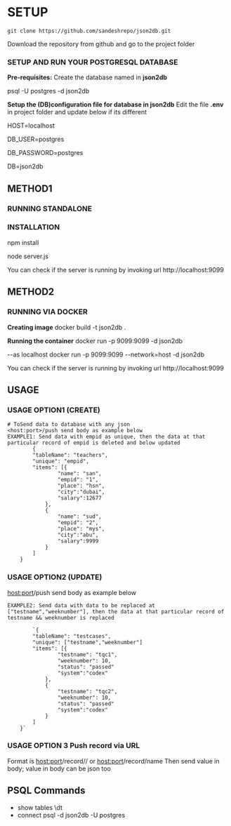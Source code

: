 # SETUP
`git clone https://github.com/sandeshrepo/json2db.git`

Download the repository from github and go to the project folder


### SETUP AND RUN YOUR POSTGRESQL DATABASE
**Pre-requisites:** Create the database named in **json2db**

psql -U postgres -d json2db

**Setup the (DB)configuration file for database in json2db**
Edit the file **.env** in project folder and update below if its different

HOST=localhost

DB_USER=postgres

DB_PASSWORD=postgres

DB=json2db


## METHOD1
### RUNNING STANDALONE

### INSTALLATION
npm install

node server.js

You can check if the server is running by invoking url http://localhost:9099


## METHOD2
### RUNNING VIA DOCKER

**Creating image**
docker build -t json2db .

**Running the container**
docker run -p 9099:9099 -d json2db

--as localhost 
docker run -p 9099:9099 --network=host -d json2db

You can check if the server is running by invoking url http://localhost:9099


## USAGE

### USAGE OPTION1 (CREATE)
    # ToSend data to database with any json
    <host:port>/push send body as example below
    EXAMPLE1: Send data with empid as unique, then the data at that particular record of empid is deleted and below updated
            {
        	"tableName": "teachers",
        	"unique": "empid",
        	"items": [{
        			"name": "san",
                    "empid": "1",
        			"place": "hsn",
        			"city":"dubai",
        			"salary":12677
        		},
        		{
        			"name": "sud",
                    "empid": "2",
        			"place": "mys",
        			"city":"abu",
        			"salary":9999
        		}
        	]
        }

### USAGE OPTION2 (UPDATE)
<host:port>/push send body as example below 

    EXAMPLE2: Send data with data to be replaced at ["testname","weeknumber"], then the data at that particular record of testname && weeknumber is replaced
    
            `{
        	"tableName": "testcases",
        	"unique": ["testname","weeknumber"]
        	"items": [{
        			"testname": "tqc1",
                    "weeknumber": 10,
                    "status": "passed"
        			"system":"codex"
        		},
                {
        			"testname": "tqc2",
                    "weeknumber": 10,
                    "status": "passed"
        			"system":"codex"
        		}
        	]
        }`
        
        
### USAGE OPTION 3 Push record via URL

Format is <host:port>/record/<name>/<value> 
or 
<host:port>/record/name 
Then send value in body; value in body can be json too

## PSQL Commands
-  show tables 
\dt
-   connect 
psql -d json2db -U postgres
